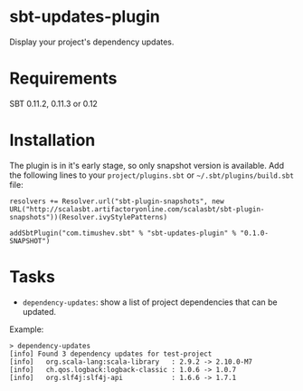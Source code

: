sbt-updates-plugin
==================
Display your project's dependency updates.

Requirements
==============
SBT 0.11.2, 0.11.3 or 0.12

Installation
============
The plugin is in it's early stage, so only snapshot version is available. Add the following lines to your `project/plugins.sbt` or `~/.sbt/plugins/build.sbt` file:
```
resolvers += Resolver.url("sbt-plugin-snapshots", new URL("http://scalasbt.artifactoryonline.com/scalasbt/sbt-plugin-snapshots"))(Resolver.ivyStylePatterns)

addSbtPlugin("com.timushev.sbt" % "sbt-updates-plugin" % "0.1.0-SNAPSHOT")
```

Tasks
=====
* `dependency-updates`: show a list of project dependencies that can be updated.

Example:
```
> dependency-updates
[info] Found 3 dependency updates for test-project
[info]   org.scala-lang:scala-library   : 2.9.2 -> 2.10.0-M7
[info]   ch.qos.logback:logback-classic : 1.0.6 -> 1.0.7
[info]   org.slf4j:slf4j-api            : 1.6.6 -> 1.7.1
```
